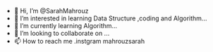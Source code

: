 - 👋 Hi, I’m @SarahMahrouz
- 👀 I’m interested in learning Data Structure ,coding and Algorithm...
- 🌱 I’m currently learning Algorithm...
- 💞️ I’m looking to collaborate on ...
- 📫 How to reach me .instgram mahrouzsarah

<!---
SarahMahrouz/SarahMahrouz is a ✨ special ✨ repository because its `README.md` (this file) appears on your GitHub profile.
You can click the Preview link to take a look at your changes.
--->
